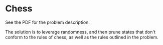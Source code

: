 # Chess
See the PDF for the problem description.

The solution is to leverage randomness, and then prune states that don't conform to the rules of chess, as well as the rules outlined in the problem. 
